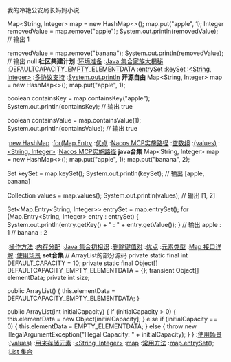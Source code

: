 我的冷艳公安局长妈妈小说


Map<String, Integer> map = new HashMap<>();
map.put("apple", 1);
Integer removedValue = map.remove("apple");
System.out.println(removedValue);  // 输出 1

removedValue = map.remove("banana");
System.out.println(removedValue);  // 输出 null
<strong>社区共建计划</strong>
:[环境准备](https://rentry.org/obtt3ghq)
:[Java 集合家族大揭秘](https://pastebin.com/WueQgayQ)
:[DEFAULTCAPACITY_EMPTY_ELEMENTDATA](https://rentry.org/zfaw53ai)
:[entrySet](https://pastebin.com/p9nygi35)
:[keySet](https://rentry.org/75c6skdw)
:[<String, Integer>](https://pastebin.com/EYuimKYw)
:[多协议支持](https://rentry.org/xstripso)
:[System.out.println](https://pastebin.com/nXkhBg5R)
<strong>开源自由</strong>
Map<String, Integer> map = new HashMap<>();
map.put("apple", 1);

boolean containsKey = map.containsKey("apple");
System.out.println(containsKey);  // 输出 true

boolean containsValue = map.containsValue(1);
System.out.println(containsValue);  // 输出 true

:[new HashMap](https://rentry.org/byitepsm)
:[for(Map.Entry](https://rentry.org/u6tptr26)
:[优点](https://pastebin.com/VQxQkJGM)
:[Nacos MCP实施路径](https://pastebin.com/0mWsFVQx)
:[空数组](https://rentry.org/xdnyu3tm)
:[(values)](https://github.com/ygswdmx/lcyu)
:[<String, Integer>](https://github.com/cjkxnpy/liu)
:[Nacos MCP实施路径](https://rentry.org/eeko73qn)
<strong>java合集</strong>
Map<String, Integer> map = new HashMap<>();
map.put("apple", 1);
map.put("banana", 2);

Set<String> keySet = map.keySet();
System.out.println(keySet);  // 输出 [apple, banana]

Collection<Integer> values = map.values();
System.out.println(values);  // 输出 [1, 2]

Set<Map.Entry<String, Integer>> entrySet = map.entrySet();
for (Map.Entry<String, Integer> entry : entrySet) {
    System.out.println(entry.getKey() + " : " + entry.getValue());
}
// 输出 apple : 1
//      banana : 2

:[操作方法](https://github.com/snezq/yls)
:[内存分配](https://pastebin.com/2K8RLbce)
:[Java 集合初相识](https://pastebin.com/9ea1Bqim)
:[删除键值对](https://rentry.org/4z84k8za)
:[优点](https://pastebin.com/xvRtEnMj)
:[元素类型](https://pastebin.com/1g0GgXVV)
:[Map 接口详解](https://pastebin.com/uz3wWNUE)
:[使用场景](https://github.com/yaoyuxiz)
<strong>set合集</strong>
// ArrayList的部分源码
private static final int DEFAULT_CAPACITY = 10;
private static final Object[] DEFAULTCAPACITY_EMPTY_ELEMENTDATA = {};
transient Object[] elementData;
private int size;

public ArrayList() {
    this.elementData = DEFAULTCAPACITY_EMPTY_ELEMENTDATA;
}

public ArrayList(int initialCapacity) {
    if (initialCapacity > 0) {
        this.elementData = new Object[initialCapacity];
    } else if (initialCapacity == 0) {
        this.elementData = EMPTY_ELEMENTDATA;
    } else {
        throw new IllegalArgumentException("Illegal Capacity: " + initialCapacity);
    }
}
:[使用场景](https://pastebin.com/ugk2cSvL)
:[(values)](https://pastebin.com/40CADbcQ)
:[用来存储元素](https://github.com/hmfnd/hwa)
:[<String, Integer>](https://pastebin.com/EqNmLcuG)
:[map](https://rentry.org/horogysn)
:[常用方法](https://rentry.org/58zyk6re)
:[map.entrySet();](https://rentry.org/yhynk8hw)
:[List 集合](https://pastebin.com/sXGaCP6K)
